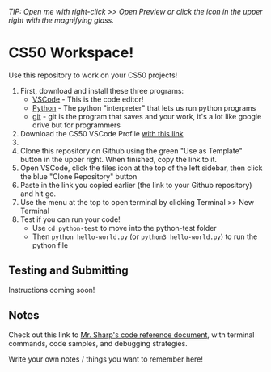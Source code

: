 *TIP: Open me with right-click >> Open Preview or click the icon in the upper right with the magnifying glass.*

# CS50 Workspace!

Use this repository to work on your CS50 projects!

1. First, download and install these three programs:
    * [VSCode](https://code.visualstudio.com/download) - This is the code editor!
    * [Python](https://www.python.org/downloads/macos/) - The python "interpreter" that lets us run python programs
    * [git](https://sourceforge.net/projects/git-osx-installer/) - git is the program that saves and your work, it's a lot like google drive but for programmers
2. Download the CS50 VSCode Profile [with this link](https://drive.google.com/uc?export=download&id=19O9L1eGiU19j441sVVzeuvSFwhzLx5Po)
3. 
4. Clone this repository on Github using the green "Use as Template" button in the upper right. When finished, copy the link to it.
5. Open VSCode, click the files icon at the top of the left sidebar, then click the blue "Clone Repository" button
6. Paste in the link you copied earlier (the link to your Github repository) and hit go.
7. Use the menu at the top to open terminal by clicking Terminal >> New Terminal
8. Test if you can run your code!
    * Use `cd python-test` to move into the python-test folder
    * Then `python hello-world.py` (or `python3 hello-world.py`) to run the python file

## Testing and Submitting

Instructions coming soon!

## Notes

Check out this link to [Mr. Sharp's code reference document](https://github.com/mrsharp-milken/AP-CS-Principles/blob/main/README.md), with terminal commands, code samples, and debugging strategies.

Write your own notes / things you want to remember here!
